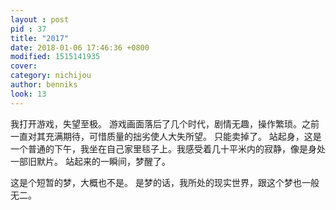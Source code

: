 ```yaml
---
layout : post
pid : 37
title: "2017"
date: 2018-01-06 17:46:36 +0800
modified: 1515141935
cover: 
category: nichijou
author: benniks
look: 13
---
```


我打开游戏，失望至极。 
游戏画面落后了几个时代，剧情无趣，操作繁琐。之前一直对其充满期待，可惜质量的拙劣使人大失所望。 
只能卖掉了。 
站起身，这是一个普通的下午，我坐在自己家里毯子上。我感受着几十平米内的寂静，像是身处一部旧默片。 
站起来的一瞬间，梦醒了。

这是个短暂的梦，大概也不是。 
是梦的话，我所处的现实世界，跟这个梦也一般无二。